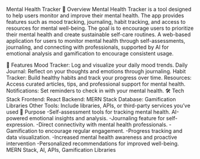 Mental Health Tracker
🌟 Overview
Mental Health Tracker is a tool designed to help users monitor and improve their mental health. The app provides features such as mood tracking, journaling, habit tracking, and access to resources for mental well-being. The goal is to encourage users to prioritize their mental health and create sustainable self-care routines.
A web-based application for users to monitor mental health through self-assessments, journaling, and connecting with professionals, supported by AI for emotional analysis and gamification to encourage consistent usage.

🚀 Features
Mood Tracker: Log and visualize your daily mood trends.
Daily Journal: Reflect on your thoughts and emotions through journaling.
Habit Tracker: Build healthy habits and track your progress over time.
Resources: Access curated articles, tips, and professional support for mental health.
Notifications: Set reminders to check in with your mental health.
🛠️ Tech Stack
Frontend: React 
Backend: MERN Stack 
Database: Gamification Libraries 
Other Tools: Include libraries, APIs, or third-party services you’ve used 
🎯 Purpose
-Self-assessment tools for tracking mental health. AI-powered emotional insights and analysis. -Journaling feature for self-expression. -Direct connectivity with mental health professionals. -Gamification to encourage regular engagement. -Progress tracking and data visualization. -Increased mental health awareness and proactive intervention -Personalized recommendations for improved well-being.
MERN Stack, AI, APIs, Gamification Libraries
